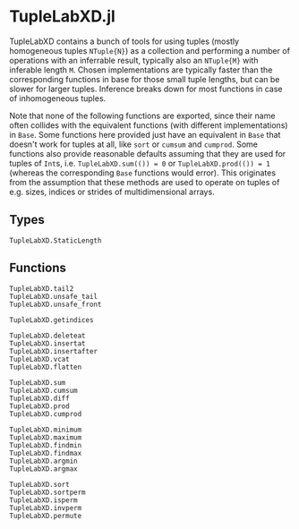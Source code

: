 # TupleLabXD.jl

TupleLabXD contains a bunch of tools for using tuples (mostly homogeneous tuples `NTuple{N}`) as a collection and performing a number of operations with an inferrable result, typically also an `NTuple{M}` with inferable length `M`. Chosen implementations are typically faster than the corresponding functions in base for those small tuple lengths, but can be slower for larger tuples. Inference breaks down for most functions in case of inhomogeneous tuples.

Note that none of the following functions are exported, since their name often collides with the equivalent functions (with different implementations) in `Base`. Some functions here provided just have an equivalent in `Base` that doesn't work for tuples at all, like `sort` or `cumsum` and `cumprod`. Some functions also provide reasonable defaults assuming that they are used for tuples of `Int`s, i.e. `TupleLabXD.sum(()) = 0` or `TupleLabXD.prod(()) = 1` (whereas the corresponding `Base` functions would error). This originates from the assumption that these methods are used to operate on tuples of e.g. sizes, indices or strides of multidimensional arrays.

## Types

```@docs
TupleLabXD.StaticLength
```

## Functions

```@docs
TupleLabXD.tail2
TupleLabXD.unsafe_tail
TupleLabXD.unsafe_front
```

```@docs
TupleLabXD.getindices
```

```@docs
TupleLabXD.deleteat
TupleLabXD.insertat
TupleLabXD.insertafter
TupleLabXD.vcat
TupleLabXD.flatten
```

```@docs
TupleLabXD.sum
TupleLabXD.cumsum
TupleLabXD.diff
TupleLabXD.prod
TupleLabXD.cumprod
```

```@docs
TupleLabXD.minimum
TupleLabXD.maximum
TupleLabXD.findmin
TupleLabXD.findmax
TupleLabXD.argmin
TupleLabXD.argmax
```

```@docs
TupleLabXD.sort
TupleLabXD.sortperm
TupleLabXD.isperm
TupleLabXD.invperm
TupleLabXD.permute
```
